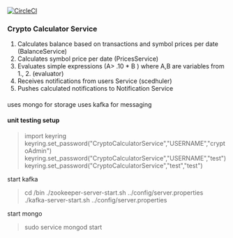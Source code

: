 

[![CircleCI](https://circleci.com/gh/athanikos/CryptoCalculatorService.svg?style=shield&circle-token=a7ee6cc5bd4367ac7d9c05ad2a5427d8068705c5)](<LINK>)





### Crypto Calculator Service
1. Calculates balance based on transactions and symbol prices per date (BalanceService)
2. Calculates symbol price per date  (PricesService)
3. Evaluates simple expressions (A> .10 * B ) where A,B are variables from 1., 2. (evaluator)
4. Receives notifications from users Service (scedhuler) 
5. Pushes calculated notifications  to Notification Service 

####
uses mongo for storage
uses kafka for messaging 

#### unit testing setup 
> import keyring
> keyring.set_password("CryptoCalculatorService","USERNAME","cryptoAdmin")
> keyring.set_password("CryptoCalculatorService","USERNAME","test")
> keyring.set_password("CryptoCalculatorService","test","test")

start kafka     
> cd <kafkadir>/bin 
> ./zookeeper-server-start.sh ../config/server.properties 
> ./kafka-server-start.sh ../config/server.properties 

start mongo 
> sudo service mongod start 



